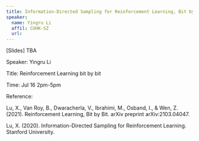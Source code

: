 ```yaml
---
title: Information-Directed Sampling for Reinforcement Learning, Bit by Bit
speaker:
  name: Yingru Li
  affil: CUHK-SZ
  url: 
--- 
```


[Slides] TBA

Speaker: Yingru Li

Title: Reinforcement Learning bit by bit

Time: Jul 16 2pm-5pm

Reference:

Lu, X., Van Roy, B., Dwaracherla, V., Ibrahimi, M., Osband, I., & Wen, Z. (2021). Reinforcement Learning, Bit by Bit. arXiv preprint arXiv:2103.04047.

Lu, X. (2020). Information-Directed Sampling for Reinforcement Learning. Stanford University.